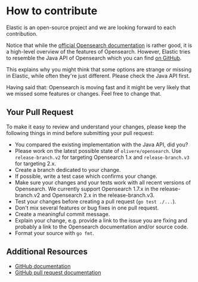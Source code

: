 # How to contribute

Elastic is an open-source project and we are looking forward to each
contribution.

Notice that while the [official Opensearch documentation](https://www.opensearch.co/guide/en/opensearchsearch/reference/current/index.html) is rather good, it is a high-level
overview of the features of Opensearch. However, Elastic tries to resemble
the Java API of Opensearch which you can find [on GitHub](https://github.com/opensearch/opensearchsearch).

This explains why you might think that some options are strange or missing
in Elastic, while often they're just different. Please check the Java API first.

Having said that: Opensearch is moving fast and it might be very likely
that we missed some features or changes. Feel free to change that.

## Your Pull Request

To make it easy to review and understand your changes, please keep the
following things in mind before submitting your pull request:

* You compared the existing implementation with the Java API, did you?
* Please work on the latest possible state of `olivere/opensearch`.
  Use `release-branch.v2` for targeting Opensearch 1.x and
  `release-branch.v3` for targeting 2.x.
* Create a branch dedicated to your change.
* If possible, write a test case which confirms your change.
* Make sure your changes and your tests work with all recent versions of
  Opensearch. We currently support Opensearch 1.7.x in the
  release-branch.v2 and Opensearch 2.x in the release-branch.v3.
* Test your changes before creating a pull request (`go test ./...`).
* Don't mix several features or bug fixes in one pull request.
* Create a meaningful commit message.
* Explain your change, e.g. provide a link to the issue you are fixing and
  probably a link to the Opensearch documentation and/or source code.
* Format your source with `go fmt`.

## Additional Resources

* [GitHub documentation](https://help.github.com/)
* [GitHub pull request documentation](https://help.github.com/en/articles/creating-a-pull-request)
